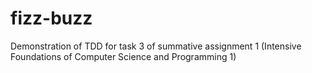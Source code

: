 # fizz-buzz
Demonstration of TDD for task 3 of summative assignment 1 (Intensive Foundations of Computer Science and Programming 1)

